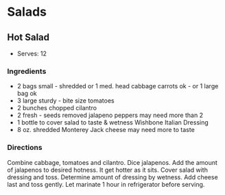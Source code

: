 # Salads

## Hot Salad

* Serves: 12

### Ingredients

* 2 bags small - shredded or 1 med. head cabbage carrots ok - or 1 large bag ok
* 3 large sturdy - bite size tomatoes
* 2 bunches chopped cilantro
* 2 fresh - seeds removed jalapeno peppers may need more than 2
* 1 bottle to cover salad to taste & wetness Wishbone Italian Dressing
* 8 oz. shredded Monterey Jack cheese may need more to taste

### Directions

Combine cabbage, tomatoes and cilantro.  Dice jalapenos.  Add the amount of jalapenos to desired hotness. It get hotter as it sits.  Cover salad with dressing and toss.  Determine amount of dressing by wetness. Add cheese last and toss gently.  Let marinate 1 hour in refrigerator before serving.
